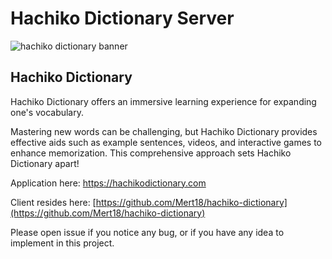 # Hachiko Dictionary Server

![hachiko dictionary banner](https://github.com/Mert18/hachiko-dictionary-server/assets/40024436/0aacee25-7e5c-484f-a521-21370029576c)

## Hachiko Dictionary

Hachiko Dictionary offers an immersive learning experience for expanding one's vocabulary.

Mastering new words can be challenging, but Hachiko Dictionary provides effective aids such as example sentences, videos, and interactive games to enhance memorization. This comprehensive approach sets Hachiko Dictionary apart!

Application here: https://hachikodictionary.com

Client resides here: [https://github.com/Mert18/hachiko-dictionary](https://github.com/Mert18/hachiko-dictionary)

Please open issue if you notice any bug, or if you have any idea to implement in this project.
